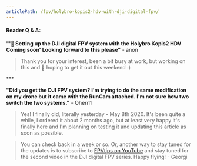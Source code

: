 ```yaml
---
articlePath: /fpv/holybro-kopis2-hdv-with-dji-digital-fpv/
---
```


#### Reader Q & A:

**"'🎦 Setting up the DJI digital FPV system with the Holybro Kopis2 HDV Coming soon' Looking forward to this please"** - anon

> Thank you for your interest, been a bit busy at work, but working on this and 🤞 hoping to get it out this weekend :)

\*\*\*

**"Did you get the DJI FPV system? I'm trying to do the same modification on my drone but it came with the RunCam attached. I'm not sure how two switch the two systems."** - Ohern1

> Yes! I finally did, literally yesterday - May 8th 2020. It's been quite a while, I ordered it about 2 months ago, but at least very happy it's finally here and I'm planning on testing it and updating this article as soon as possible.

> You can check back in a week or so. Or, another way to stay tuned for the updates is to subscribe to [FPVtips on YouTube](https://fpvtips.com/youtube) and stay tuned for the second video in the DJI digital FPV series. Happy flying! - Georgi
